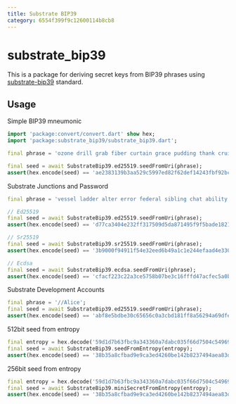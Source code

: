 ```yaml
---
title: Substrate BIP39
category: 6554f399f9c12600114b8cb8
---
```


# substrate_bip39

This is a package for deriving secret keys from BIP39 phrases using [substrate-bip39](https://github.com/paritytech/substrate-bip39) standard.

## Usage

Simple BIP39 mneumonic
```dart
import 'package:convert/convert.dart' show hex;
import 'package:substrate_bip39/substrate_bip39.dart';

final phrase = 'ozone drill grab fiber curtain grace pudding thank cruise elder eight picnic';

final seed = await SubstrateBip39.ed25519.seedFromUri(phrase);
assert(hex.encode(seed) == 'ae2383139b3aa529c5997ed82f62def14243fbf92bc9ef7badf72e0ff289ea82');
```

Substrate Junctions and Password
```dart
final phrase = 'vessel ladder alter error federal sibling chat ability sun glass valve picture//0///password';

// Ed25519
final seed = await SubstrateBip39.ed25519.seedFromUri(phrase);
assert(hex.encode(seed) == 'd77ca3404e232ff317509d5da871495f9f5bade1821a84216d7070fc92c9bedb');

// Sr25519
final seed = await SubstrateBip39.sr25519.seedFromUri(phrase);
assert(hex.encode(seed) == '3b9000f94911f54e32eed6b49a1c1e244efaad4e330ab2d91a112b31286f5f72');

// Ecdsa
final seed = await SubstrateBip39.ecdsa.seedFromUri(phrase);
assert(hex.encode(seed) == 'cfacf223c22a3ce5758b07be3c16fffd47acfec5a0bb5e0d71f3c21f87e22333');
```

Substrate Development Accounts
```dart
final phrase = '//Alice';
final seed = await SubstrateBip39.ed25519.seedFromUri(phrase);
assert(hex.encode(seed) == 'abf8e5bdbe30c65656c0a3cbd181ff8a56294a69dfedd27982aace4a76909115');
```

512bit seed from entropy
```dart
final entropy = hex.decode('59d1d7b63fbc9a343360a7dabc035f66d7504c549696d2b0b1ae56862911a821');
final seed = await SubstrateBip39.seedFromEntropy(entropy);
assert(hex.encode(seed) == '38b35a8cfbad9e9ca3ed4260be142b8237494aea83dee55d24f6228d4014b5736f40f51ebb8ddab08c31da0da394a0e0f68cb0e06402497e31908e942bf79d78');
```

256bit seed from entropy
```dart
final entropy = hex.decode('59d1d7b63fbc9a343360a7dabc035f66d7504c549696d2b0b1ae56862911a821');
final seed = await SubstrateBip39.miniSecretFromEntropy(entropy);
assert(hex.encode(seed) == '38b35a8cfbad9e9ca3ed4260be142b8237494aea83dee55d24f6228d4014b573');
```